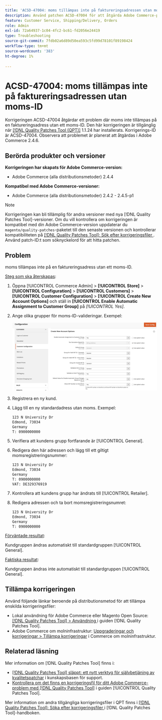 ```yaml
---
title: 'ACSD-47004: moms tillämpas inte på faktureringsadressen utan moms-ID'
description: Använd patchen ACSD-47004 för att åtgärda Adobe Commerce-problemet där moms inte tillämpas på en faktureringsadress utan moms-ID.
feature: Customer Service, Shipping/Delivery, Orders
role: Admin
exl-id: 72a64937-1c04-4fc2-bc61-fd2056e24419
type: Troubleshooting
source-git-commit: 7fdb02a6d89d50ea593c5fd99d78101f89198424
workflow-type: tm+mt
source-wordcount: '383'
ht-degree: 1%

---
```


# ACSD-47004: moms tillämpas inte på faktureringsadressen utan moms-ID

Korrigeringen ACSD-47004 åtgärdar ett problem där moms inte tillämpas på en faktureringsadress utan ett moms-ID. Den här korrigeringen är tillgänglig när [[!DNL Quality Patches Tool (QPT)]](https://experienceleague.adobe.com/sv/docs/commerce-operations/tools/quality-patches-tool/quality-patches-tool-to-self-serve-quality-patches) 1.1.24 har installerats. Korrigerings-ID är ACSD-47004. Observera att problemet är planerat att åtgärdas i Adobe Commerce 2.4.6.

## Berörda produkter och versioner

**Korrigeringen har skapats för Adobe Commerce-version:**

* Adobe Commerce (alla distributionsmetoder) 2.4.4

**Kompatibel med Adobe Commerce-versioner:**

* Adobe Commerce (alla distributionsmetoder) 2.4.2 - 2.4.5-p1

>[!NOTE]
>
>Korrigeringen kan bli tillämplig för andra versioner med nya [!DNL Quality Patches Tool]-versioner. Om du vill kontrollera om korrigeringen är kompatibel med din Adobe Commerce-version uppdaterar du `magento/quality-patches`-paketet till den senaste versionen och kontrollerar kompatibiliteten på [[!DNL Quality Patches Tool]: Sök efter korrigeringsfiler ](https://experienceleague.adobe.com/tools/commerce-quality-patches/index.html?lang=sv-SE). Använd patch-ID:t som söknyckelord för att hitta patchen.

## Problem

moms tillämpas inte på en faktureringsadress utan ett moms-ID.

<u>Steg som ska återskapas</u>:

1. Öppna [!UICONTROL Commerce Admin] > **[!UICONTROL Store]** > **[!UICONTROL Configuration]** > **[!UICONTROL Customers]** > **[!UICONTROL Customer Configuration]** > **[!UICONTROL Create New Account Options]** och ställ in **[!UICONTROL Enable Automatic Assignment to Customer Group]** på *[!UICONTROL Yes]*.
1. Ange olika grupper för moms-ID-valideringar. Exempel:

   ![VAT-ID-validations](/help/assets/tools/vat-id-validations.png)

1. Registrera en ny kund.
1. Lägg till en ny standardadress utan moms. Exempel:

   ```
   123 N University Dr
   Edmond, 73034
   Germany
   T: 0900000000
   ```

1. Verifiera att kundens grupp fortfarande är [!UICONTROL General].
1. Redigera den här adressen och lägg till ett giltigt momsregistreringsnummer:

   ```
   123 N University Dr
   Edmond, 73034
   Germany
   T: 0900000000
   VAT: DE329376919
   ```

1. Kontrollera att kundens grupp har ändrats till [!UICONTROL Retailer].
1. Redigera adressen och ta bort momsregistreringsnumret:

   ```
   123 N University Dr
   Edmond, 73034
   Germany
   T: 0900000000
   ```

<u>Förväntade resultat</u>:

Kundgruppen ändras automatiskt till standardgruppen [!UICONTROL General].

<u>Faktiska resultat</u>:

Kundgruppen ändras inte automatiskt till standardgruppen [!UICONTROL General].

## Tillämpa korrigeringen

Använd följande länkar beroende på distributionsmetod för att tillämpa enskilda korrigeringsfiler:

* Lokal användning för Adobe Commerce eller Magento Open Source: [[!DNL Quality Patches Tool] > Användning ](/help/tools/quality-patches-tool/usage.md) i guiden [!DNL Quality Patches Tool].
* Adobe Commerce om molninfrastruktur: [Uppgraderingar och korrigeringar > Tillämpa korrigeringar](https://experienceleague.adobe.com/docs/commerce-cloud-service/user-guide/develop/upgrade/apply-patches.html?lang=sv-SE) i Commerce om molninfrastruktur.

## Relaterad läsning

Mer information om [!DNL Quality Patches Tool] finns i:

* [[!DNL Quality Patches Tool] släppt: ett nytt verktyg för självbetjäning av kvalitetspatchar](https://experienceleague.adobe.com/sv/docs/commerce-operations/tools/quality-patches-tool/quality-patches-tool-to-self-serve-quality-patches) i kunskapsbasen för support.
* [Kontrollera om det finns en korrigeringsfil för ditt Adobe Commerce-problem med  [!DNL Quality Patches Tool]](/help/tools/quality-patches-tool/patches-available-in-qpt/check-patch-for-magento-issue-with-magento-quality-patches.md) i guiden [!UICONTROL Quality Patches Tool].


Mer information om andra tillgängliga korrigeringsfiler i QPT finns i [[!DNL Quality Patches Tool]: Söka efter korrigeringsfiler ](https://experienceleague.adobe.com/tools/commerce-quality-patches/index.html?lang=sv-SE) i [!DNL Quality Patches Tool]-handboken.
